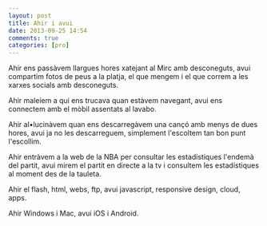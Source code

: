 ```yaml
---
layout: post
title: Ahir i avui
date: 2013-09-25 14:54
comments: true
categories: [pro]
---
```

Ahir ens passàvem llargues hores xatejant al Mirc amb desconeguts, avui compartim fotos de peus a la platja, el que mengem i el que correm a les xarxes socials amb desconeguts.

Ahir maleíem a qui ens trucava quan estàvem navegant, avui ens connectem amb el mòbil assentats al lavabo.

Ahir al•lucinàvem quan ens descarregàvem una cançó amb menys de dues hores, avui ja no les descarreguem, simplement l'escoltem tan bon punt l'escollim.

Ahir entràvem a la web de la NBA per consultar les estadístiques l'endemà del partit, avui mirem el partit en directe a la tv i consultem les estadístiques al moment des de la tauleta.

Ahir el flash, html, webs, ftp, avui javascript, responsive design, cloud, apps.

Ahir Windows i Mac, avui iOS i Android.